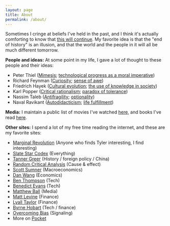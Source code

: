 ```yaml
---
layout: page
title: About
permalink: /about/
---
```


Sometimes I cringe at beliefs I've held in the past, and I think it's actually comforting to know that [this will continue](https://en.wikipedia.org/wiki/End-of-history_illusion). My favorite idea is that the "end of history" is an illusion, and that the world and the people in it will all be much different tomorrow.

**People and ideas:** At some point in my life, I gave a lot of thought to these people and their ideas:

* Peter Thiel ([Mimesis](http://www.imitatio.org/); [technological progress as a moral imperative](https://www.youtube.com/watch?v=PsXFwy6gG_4))
* Richard Feynman ([Curiosity](https://www.youtube.com/watch?v=lmTmGLzPVyM); [sense of awe](https://www.youtube.com/watch?v=36GT2zI8lVA))
* Friedrich Hayek ([Cultural evolution](https://www.docdroid.net/n8mk5H9/the-three-sources-of-human-values-pdf); [the use of knowledge in society](http://www.econlib.org/library/Essays/hykKnw1.html))
* Karl Popper ([Critical rationalism](https://en.wikipedia.org/wiki/Critical_rationalism); [paradox of tolerance](https://en.wikipedia.org/wiki/Paradox_of_tolerance))
* Nassim Taleb ([Antifragility](https://en.wikipedia.org/wiki/Antifragility); [optionality](https://25iq.com/2013/10/13/a-dozen-things-ive-learned-from-nassim-taleb-about-optionalityinvesting/))
* Naval Ravikant ([Autodidacticism](https://www.youtube.com/watch?v=dmBoU93TRlo); [life fulfillment](https://youtu.be/X7tnoR6a-8A))

**Media:** I maintain a public list of movies I've watched [here](https://letterboxd.com/danschlz/films/diary/), and books I've read [here](https://www.goodreads.com/user/show/61944802-dan-schulz).

**Other sites:** I spend a lot of my free time reading the internet, and these are my favorite sites:

* [Marginal Revolution](http://marginalrevolution.com/) (Anyone who finds Tyler interesting, I find interesting)
* [Slate Star Codex](http://slatestarcodex.com/) (Everything)
* [Tanner Greer](https://scholars-stage.blogspot.com/) (History / foreign policy / China)
* [Random Critical Analysis](https://randomcriticalanalysis.com/) (Cause & effect)
* [Scott Sumner](https://themoneyillusion.com/) (Macroeconomics)
* [Dan Wang](https://danwang.co/) (Economics)
* [Ben Thompson](https://stratechery.com/) (Tech)
* [Benedict Evans](https://www.ben-evans.com/) (Tech)
* [Matthew Ball](https://www.matthewball.vc/) (Media)
* [Matt Levine](https://www.bloomberg.com/view/topics/money-stuff) (Finance)
* [Lyall Taylor](https://lt3000.blogspot.com/) (Finance)
* [Byrne Hobart](https://diff.substack.com/) (Tech / finance)
* [Overcoming Bias](http://www.overcomingbias.com/) (Signaling)
* More on [Pocket](https://getpocket.com/@danschulz44)

